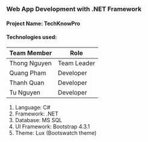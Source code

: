 ### Web App Development with .NET Framework
#### Project Name: TechKnowPro
#### Technologies used:
Team Member | Role
--- | ---
Thong Nguyen | Team Leader 
Quang Pham | Developer
Thanh Quan | Developer
Tu Nguyen | Developer
1. Language: C#
2. Framework: .NET
3. Database: MS SQL
4. UI Framework: Bootstrap 4.3.1
5. Theme: Lux (Bootswatch theme)
